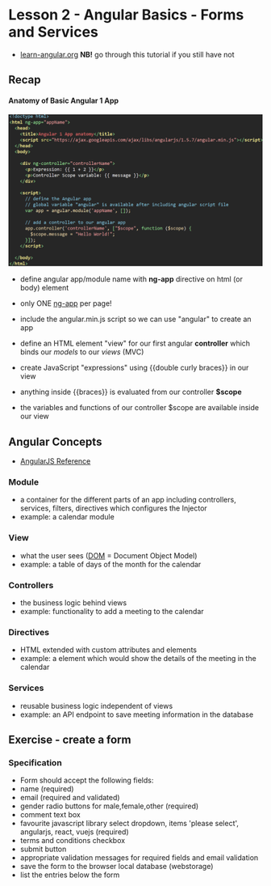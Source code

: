 # Lesson 2 - Angular Basics - Forms and Services

- [learn-angular.org](http://learn-angular.org) **NB!** go through this tutorial if you still have not 

## Recap 

#### Anatomy of Basic Angular 1 App
![anatomy.png](../Lesson1/img/anatomy.png)

- define angular app/module name with **ng-app** directive on html (or body) element
- only ONE [ng-app](https://docs.angularjs.org/api/ng/directive/ngApp) per page! 

- include the angular.min.js script so we can use "angular" to create an app
- define an HTML element "view" for our first angular **controller** which binds our *models* to our *views* (MVC)
- create JavaScript "expressions" using {{double curly braces}} in our view 
- anything inside {{braces}} is evaluated from our controller **$scope** 
- the variables and functions of our controller $scope are available inside our view


## Angular Concepts 
- [AngularJS Reference](https://docs.angularjs.org/guide/concepts)

### Module
- a container for the different parts of an app including controllers, services, filters, directives which configures the Injector
- example: a calendar module

### View
- what the user sees ([DOM](https://developer.mozilla.org/en-US/docs/Web/API/Document_Object_Model/Introduction) = Document Object Model)
- example: a table of days of the month for the calendar

### Controllers
- the business logic behind views
- example: functionality to add a meeting to the calendar

### Directives
- HTML extended with custom attributes and elements
- example: a <meeting> element which would show the details of the meeting in the calendar

### Services 
- reusable business logic independent of views
- example: an API endpoint to save meeting information in the database


## Exercise - create a form 
### Specification
- Form should accept the following fields: 
- name (required) 
- email (required and validated)
- gender radio buttons for male,female,other (required)
- comment text box
- favourite javascript library select dropdown, items 'please select', angularjs, react, vuejs (required)
- terms and conditions checkbox
- submit button
- appropriate validation messages for required fields and email validation
- save the form to the browser local database (webstorage)
- list the entries below the form
